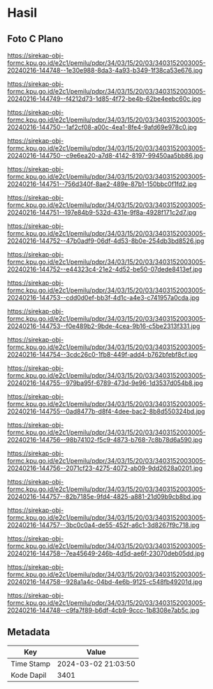 # Hasil

## Foto C Plano

https://sirekap-obj-formc.kpu.go.id/e2c1/pemilu/pdpr/34/03/15/20/03/3403152003005-20240216-144748--1e30e988-8da3-4a93-b349-1f38ca53e676.jpg

https://sirekap-obj-formc.kpu.go.id/e2c1/pemilu/pdpr/34/03/15/20/03/3403152003005-20240216-144749--f4212d73-1d85-4f72-be4b-62be4eebc60c.jpg

https://sirekap-obj-formc.kpu.go.id/e2c1/pemilu/pdpr/34/03/15/20/03/3403152003005-20240216-144750--1af2cf08-a00c-4ea1-8fe4-9afd69e978c0.jpg

https://sirekap-obj-formc.kpu.go.id/e2c1/pemilu/pdpr/34/03/15/20/03/3403152003005-20240216-144750--c9e6ea20-a7d8-4142-8197-99450aa5bb86.jpg

https://sirekap-obj-formc.kpu.go.id/e2c1/pemilu/pdpr/34/03/15/20/03/3403152003005-20240216-144751--756d340f-8ae2-489e-87b1-150bbc0f1fd2.jpg

https://sirekap-obj-formc.kpu.go.id/e2c1/pemilu/pdpr/34/03/15/20/03/3403152003005-20240216-144751--197e84b9-532d-431e-9f8a-4928f171c2d7.jpg

https://sirekap-obj-formc.kpu.go.id/e2c1/pemilu/pdpr/34/03/15/20/03/3403152003005-20240216-144752--47b0adf9-06df-4d53-8b0e-254db3bd8526.jpg

https://sirekap-obj-formc.kpu.go.id/e2c1/pemilu/pdpr/34/03/15/20/03/3403152003005-20240216-144752--e44323c4-21e2-4d52-be50-07dede8413ef.jpg

https://sirekap-obj-formc.kpu.go.id/e2c1/pemilu/pdpr/34/03/15/20/03/3403152003005-20240216-144753--cdd0d0ef-bb3f-4d1c-a4e3-c741957a0cda.jpg

https://sirekap-obj-formc.kpu.go.id/e2c1/pemilu/pdpr/34/03/15/20/03/3403152003005-20240216-144753--f0e489b2-9bde-4cea-9b16-c5be2313f331.jpg

https://sirekap-obj-formc.kpu.go.id/e2c1/pemilu/pdpr/34/03/15/20/03/3403152003005-20240216-144754--3cdc26c0-1fb8-449f-add4-b762bfebf8cf.jpg

https://sirekap-obj-formc.kpu.go.id/e2c1/pemilu/pdpr/34/03/15/20/03/3403152003005-20240216-144755--979ba95f-6789-473d-9e96-1d3537d054b8.jpg

https://sirekap-obj-formc.kpu.go.id/e2c1/pemilu/pdpr/34/03/15/20/03/3403152003005-20240216-144755--0ad8477b-d8f4-4dee-bac2-8b8d550324bd.jpg

https://sirekap-obj-formc.kpu.go.id/e2c1/pemilu/pdpr/34/03/15/20/03/3403152003005-20240216-144756--98b74102-f5c9-4873-b768-7c8b78d6a590.jpg

https://sirekap-obj-formc.kpu.go.id/e2c1/pemilu/pdpr/34/03/15/20/03/3403152003005-20240216-144756--2071cf23-4275-4072-ab09-9dd2628a0201.jpg

https://sirekap-obj-formc.kpu.go.id/e2c1/pemilu/pdpr/34/03/15/20/03/3403152003005-20240216-144757--82b7185e-9fd4-4825-a881-21d09b9cb8bd.jpg

https://sirekap-obj-formc.kpu.go.id/e2c1/pemilu/pdpr/34/03/15/20/03/3403152003005-20240216-144757--3bc0c0a4-de55-452f-a6c1-3d8267f9c718.jpg

https://sirekap-obj-formc.kpu.go.id/e2c1/pemilu/pdpr/34/03/15/20/03/3403152003005-20240216-144758--7ea45649-246b-4d5d-ae6f-23070deb05dd.jpg

https://sirekap-obj-formc.kpu.go.id/e2c1/pemilu/pdpr/34/03/15/20/03/3403152003005-20240216-144758--928a1a4c-04bd-4e6b-9125-c548fb49201d.jpg

https://sirekap-obj-formc.kpu.go.id/e2c1/pemilu/pdpr/34/03/15/20/03/3403152003005-20240216-144748--c9fa7f89-b6df-4cb9-9ccc-1b8308e7ab5c.jpg


## Metadata

| Key        | Value               |
| ---------- | ------------------- |
| Time Stamp | 2024-03-02 21:03:50 |
| Kode Dapil | 3401                |



